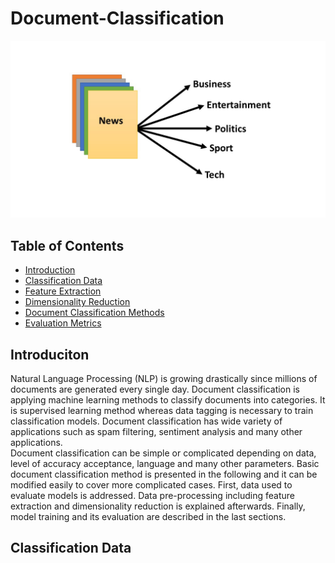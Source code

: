 # Document-Classification
![](https://github.com/seanaba/Document-Classification/blob/master/doc/pic/pic1.jpg)
## **Table of Contents**
- [Introduction](#intro)
- [Classification Data](#cd)
- [Feature Extraction](#fe)
- [Dimensionality Reduction](#dr)
- [Document Classification Methods](#cm)
- [Evaluation Metrics](#em)
<a name="intro"></a>
## Introduciton
Natural Language Processing (NLP) is growing drastically since millions of documents are generated every single day. Document classification is applying machine learning methods to classify documents into categories. It is supervised learning method whereas data tagging is necessary to train classification models. Document classification has wide variety of applications such as spam filtering, sentiment analysis and many other applications.  
Document classification can be simple or complicated depending on data, level of accuracy acceptance, language and many other parameters. Basic document classification method is presented in the following and it can be modified easily to cover more complicated cases. 
First, data used to evaluate models is addressed. Data pre-processing including feature extraction and dimensionality reduction is explained afterwards. Finally, model training and its evaluation are described in the last sections. 
<a name="cd"></a>
## Classification Data
